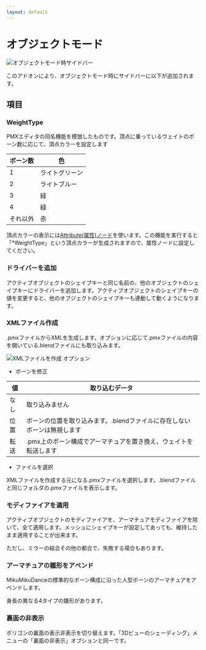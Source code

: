 ```yaml
---
layout: default
---
```

# オブジェクトモード
![オブジェクトモード時サイドバー](images/UI_manual_object_mode.png)

このアドオンにより、オブジェクトモード時にサイドバーに以下が追加されます。

## 項目

### WeightType
PMXエディタの同名機能を模倣したものです。頂点に乗っているウェイトのボーン数に応じて、頂点カラーを設定します

|ボーン数|色|
---|---
|1|ライトグリーン|
|2|ライトブルー|
|3|緑|
|4|緑|
|それ以外|赤|

頂点カラーの表示には[Attribute(属性)ノード](https://docs.blender.org/manual/en/2.80/render/shader_nodes/input/attribute.html)を使います。この機能を実行すると「*WeightType」という頂点カラーが生成されますので、属性ノードに設定してください。

### ドライバーを追加
アクティブオブジェクトのシェイプキーと同じ名前の、他のオブジェクトのシェイプキーにドライバーを追加します。アクティブオブジェクトのシェイプキーの値を変更すると、他のオブジェクトのシェイプキーも連動して動くようになります。

### XMLファイル作成
.pmxファイルからXMLを生成します。オプションに応じて.pmxファイルの内容を開いている.blendファイルにも取り込みます。

![XMLファイルを作成 オプション](images/UI_manual_object_mode_make_xml_options.png)

* ボーンを修正

|値|取り込むデータ|
---|---
|なし|取り込みません|
|位置|ボーンの位置を取り込みます。.blendファイルに存在しないボーンは無視します|
|転送|.pmx上のボーン構成でアーマチュアを置き換え、ウェイトを転送します|

* ファイルを選択

XMLファイルを作成する元になる.pmxファイルを選択します。.blendファイルと同じフォルダの.pmxファイルを表示します。

### モディファイアを適用
アクティブオブジェクトのモディファイアを、アーマチュアモディファイアを除いて、全て適用します。メッシュにシェイプキーが設定してあっても、維持したまま適用することが出来ます。

ただし、ミラーの結合その他の都合で、失敗する場合もあります。

### アーマチュアの雛形をアペンド
MikuMikuDanceの標準的なボーン構成に沿った人型ボーンのアーマチュアをアペンドします。

身長の異なる4タイプの雛形があります。

### 裏面の非表示
ポリゴンの裏面の表示非表示を切り替えます。「3Dビューのシェーディング」メニューの「裏面の非表示」オプションと同一です。
